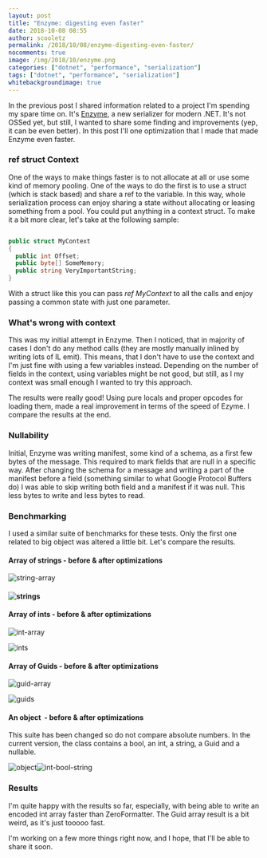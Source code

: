 ```yaml
---
layout: post
title: "Enzyme: digesting even faster"
date: 2018-10-08 08:55
author: scooletz
permalink: /2018/10/08/enzyme-digesting-even-faster/
nocomments: true
image: /img/2018/10/enzyme.png
categories: ["dotnet", "performance", "serialization"]
tags: ["dotnet", "performance", "serialization"]
whitebackgroundimage: true
---
```


In the previous post I shared information related to a project I'm spending my spare time on. It's [Enzyme](http://blog.scooletz.com/2018/10/01/enzyme-an-experimental-serializer-for-modern-net/), a new serializer for modern .NET. It's not OSSed yet, but still, I wanted to share some finding and improvements (yep, it can be even better). In this post I'll one optimization that I made that made Enzyme even faster.

### ref struct Context

One of the ways to make things faster is to not allocate at all or use some kind of memory pooling. One of the ways to do the first is to use a struct (which is stack based) and share a ref to the variable. In this way, whole serialization process can enjoy sharing a state without allocating or leasing something from a pool. You could put anything in a context struct. To make it a bit more clear, let's take at the following sample:

```csharp

public struct MyContext
{
  public int Offset;
  public byte[] SomeMemory;
  public string VeryImportantString;
}
```

With a struct like this you can pass *ref MyContext* to all the calls and enjoy passing a common state with just one parameter.

### What's wrong with context

This was my initial attempt in Enzyme. Then I noticed, that in majority of cases I don't do any method calls (they are mostly manually inlined by writing lots of IL emit). This means, that I don't have to use the context and I'm just fine with using a few variables instead. Depending on the number of fields in the context, using variables might be not good, but still, as I my context was small enough I wanted to try this approach.

The results were really good! Using pure locals and proper opcodes for loading them, made a real improvement in terms of the speed of Ezyme. I compare the results at the end.

### Nullability

Initial, Enzyme was writing manifest, some kind of a schema, as a first few bytes of the message. This required to mark fields that are null in a specific way. After changing the schema for a message and writing a part of the manifest before a field (something similar to what Google Protocol Buffers do) I was able to skip writing both field and a manifest if it was null. This less bytes to write and less bytes to read.

### Benchmarking

I used a similar suite of benchmarks for these tests. Only the first one related to big object was altered a little bit. Let's compare the results.

#### Array of strings - before & after optimizations

![string-array](/img/2018/10/string-array.png)

#### ![strings](/img/2018/10/strings.png)

#### Array of ints - before & after optimizations

![int-array](/img/2018/10/int-array.png)

![ints](/img/2018/10/ints.png)

#### Array of Guids - before & after optimizations

![guid-array](/img/2018/10/guid-array.png)

![guids](/img/2018/10/guids.png)

#### An object  - before & after optimizations

This suite has been changed so do not compare absolute numbers. In the current version, the class contains a bool, an int, a string, a Guid and a nullable.

![object](/img/2018/10/object.png)![int-bool-string](/img/2018/10/int-bool-string.png)

### Results

I'm quite happy with the results so far, especially, with being able to write an encoded int array faster than ZeroFormatter. The Guid array result is a bit weird, as it's just tooooo fast.

I'm working on a few more things right now, and I hope, that I'll be able to share it soon.
